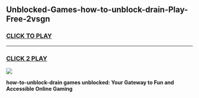 
## Unblocked-Games-how-to-unblock-drain-Play-Free-2vsgn
<h3>
<a href="https://premium76.site?title=how-to-unblock-drain&ref=23A">CLICK TO PLAY</a></h3>
<hr>

<h3>
<a href="https://premium76.site?title=how-to-unblock-drain&ref=23A">CLICK 2 PLAY</a>
  
</h3>

<a href="https://premium76.site?title=how-to-unblock-drain&ref=23A"><img src="https://clearcache.store/games.png"></a>


**how-to-unblock-drain games unblocked: Your Gateway to Fun and Accessible Online Gaming**
